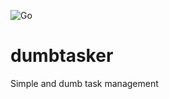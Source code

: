 ![Go](https://github.com/cyberpossum/dumbtasker/workflows/Go/badge.svg)

# dumbtasker
Simple and dumb task management
